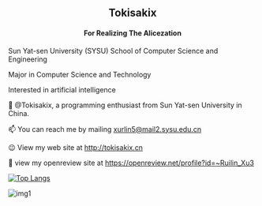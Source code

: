 <h2 align="center"> Tokisakix </h2>

<h4 align="center"> For Realizing The Alicezation </h4>

Sun Yat-sen University (SYSU) School of Computer Science and Engineering

Major in Computer Science and Technology

Interested in artificial intelligence

👋 @Tokisakix, a programming enthusiast from Sun Yat-sen University in China.

📫 You can reach me by mailing xurlin5@mail2.sysu.edu.cn

😉 View my web site at http://tokisakix.cn

📄 view my openreview site at https://openreview.net/profile?id=~Ruilin_Xu3

[![Top Langs](https://github-readme-stats.vercel.app/api/top-langs/?username=Tokisakix&layout=donut)](https://github.com/anuraghazra/github-readme-stats)

![img1](bg.png)
